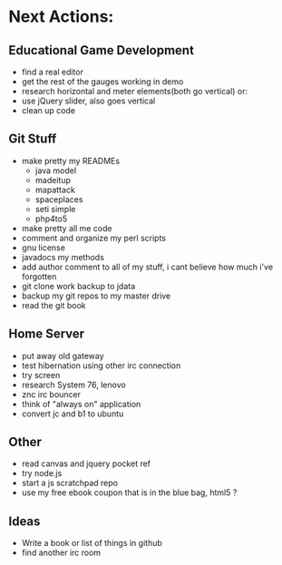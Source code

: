 Next Actions:
=============

Educational Game Development
----------------
- find a real editor
- get the rest of the gauges working in demo
- research horizontal and meter elements(both go vertical) or:
- use jQuery slider, also goes vertical 
- clean up code


Git Stuff
-------------------------
- make pretty my READMEs
    - java model
    - madeitup
    - mapattack
    - spaceplaces
    - seti simple
    - php4to5
- make pretty all me code
- comment and organize my perl scripts
- gnu license
- javadocs my methods
- add author comment to all of my stuff, i cant believe how much i've forgotten
- git clone work backup to jdata
- backup my git repos to my master drive
- read the git book


Home Server
-----------
- put away old gateway
- test hibernation using other irc connection
- try screen
- research System 76, lenovo
- znc irc bouncer
- think of "always on" application
- convert jc and b1 to ubuntu

Other
-----
- read canvas and jquery pocket ref
- try node.js
- start a js scratchpad repo
- use my free ebook coupon that is in the blue bag, html5 ?

Ideas
-----
- Write a book or list of things in github
- find another irc room
